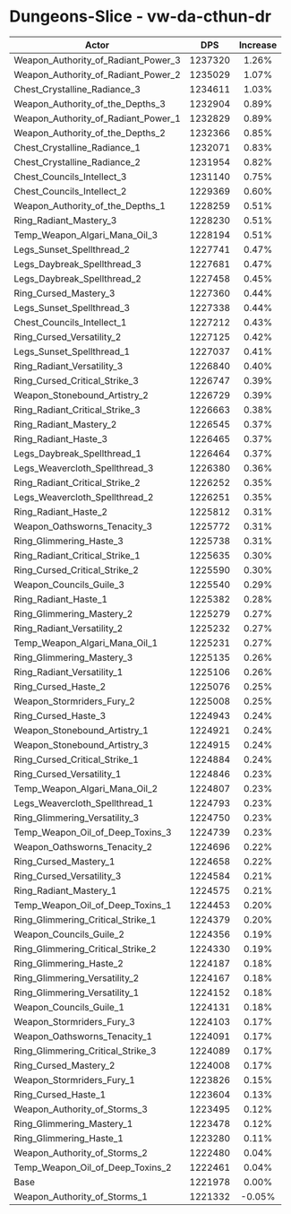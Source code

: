 # Dungeons-Slice - vw-da-cthun-dr
| Actor | DPS | Increase |
|---|:---:|:---:|
|Weapon_Authority_of_Radiant_Power_3|1237320|1.26%|
|Weapon_Authority_of_Radiant_Power_2|1235029|1.07%|
|Chest_Crystalline_Radiance_3|1234611|1.03%|
|Weapon_Authority_of_the_Depths_3|1232904|0.89%|
|Weapon_Authority_of_Radiant_Power_1|1232829|0.89%|
|Weapon_Authority_of_the_Depths_2|1232366|0.85%|
|Chest_Crystalline_Radiance_1|1232071|0.83%|
|Chest_Crystalline_Radiance_2|1231954|0.82%|
|Chest_Councils_Intellect_3|1231140|0.75%|
|Chest_Councils_Intellect_2|1229369|0.60%|
|Weapon_Authority_of_the_Depths_1|1228259|0.51%|
|Ring_Radiant_Mastery_3|1228230|0.51%|
|Temp_Weapon_Algari_Mana_Oil_3|1228194|0.51%|
|Legs_Sunset_Spellthread_2|1227741|0.47%|
|Legs_Daybreak_Spellthread_3|1227681|0.47%|
|Legs_Daybreak_Spellthread_2|1227458|0.45%|
|Ring_Cursed_Mastery_3|1227360|0.44%|
|Legs_Sunset_Spellthread_3|1227338|0.44%|
|Chest_Councils_Intellect_1|1227212|0.43%|
|Ring_Cursed_Versatility_2|1227125|0.42%|
|Legs_Sunset_Spellthread_1|1227037|0.41%|
|Ring_Radiant_Versatility_3|1226840|0.40%|
|Ring_Cursed_Critical_Strike_3|1226747|0.39%|
|Weapon_Stonebound_Artistry_2|1226729|0.39%|
|Ring_Radiant_Critical_Strike_3|1226663|0.38%|
|Ring_Radiant_Mastery_2|1226545|0.37%|
|Ring_Radiant_Haste_3|1226465|0.37%|
|Legs_Daybreak_Spellthread_1|1226464|0.37%|
|Legs_Weavercloth_Spellthread_3|1226380|0.36%|
|Ring_Radiant_Critical_Strike_2|1226252|0.35%|
|Legs_Weavercloth_Spellthread_2|1226251|0.35%|
|Ring_Radiant_Haste_2|1225812|0.31%|
|Weapon_Oathsworns_Tenacity_3|1225772|0.31%|
|Ring_Glimmering_Haste_3|1225738|0.31%|
|Ring_Radiant_Critical_Strike_1|1225635|0.30%|
|Ring_Cursed_Critical_Strike_2|1225590|0.30%|
|Weapon_Councils_Guile_3|1225540|0.29%|
|Ring_Radiant_Haste_1|1225382|0.28%|
|Ring_Glimmering_Mastery_2|1225279|0.27%|
|Ring_Radiant_Versatility_2|1225232|0.27%|
|Temp_Weapon_Algari_Mana_Oil_1|1225231|0.27%|
|Ring_Glimmering_Mastery_3|1225135|0.26%|
|Ring_Radiant_Versatility_1|1225106|0.26%|
|Ring_Cursed_Haste_2|1225076|0.25%|
|Weapon_Stormriders_Fury_2|1225008|0.25%|
|Ring_Cursed_Haste_3|1224943|0.24%|
|Weapon_Stonebound_Artistry_1|1224921|0.24%|
|Weapon_Stonebound_Artistry_3|1224915|0.24%|
|Ring_Cursed_Critical_Strike_1|1224884|0.24%|
|Ring_Cursed_Versatility_1|1224846|0.23%|
|Temp_Weapon_Algari_Mana_Oil_2|1224807|0.23%|
|Legs_Weavercloth_Spellthread_1|1224793|0.23%|
|Ring_Glimmering_Versatility_3|1224750|0.23%|
|Temp_Weapon_Oil_of_Deep_Toxins_3|1224739|0.23%|
|Weapon_Oathsworns_Tenacity_2|1224696|0.22%|
|Ring_Cursed_Mastery_1|1224658|0.22%|
|Ring_Cursed_Versatility_3|1224584|0.21%|
|Ring_Radiant_Mastery_1|1224575|0.21%|
|Temp_Weapon_Oil_of_Deep_Toxins_1|1224453|0.20%|
|Ring_Glimmering_Critical_Strike_1|1224379|0.20%|
|Weapon_Councils_Guile_2|1224356|0.19%|
|Ring_Glimmering_Critical_Strike_2|1224330|0.19%|
|Ring_Glimmering_Haste_2|1224187|0.18%|
|Ring_Glimmering_Versatility_2|1224167|0.18%|
|Ring_Glimmering_Versatility_1|1224152|0.18%|
|Weapon_Councils_Guile_1|1224131|0.18%|
|Weapon_Stormriders_Fury_3|1224103|0.17%|
|Weapon_Oathsworns_Tenacity_1|1224091|0.17%|
|Ring_Glimmering_Critical_Strike_3|1224089|0.17%|
|Ring_Cursed_Mastery_2|1224008|0.17%|
|Weapon_Stormriders_Fury_1|1223826|0.15%|
|Ring_Cursed_Haste_1|1223604|0.13%|
|Weapon_Authority_of_Storms_3|1223495|0.12%|
|Ring_Glimmering_Mastery_1|1223478|0.12%|
|Ring_Glimmering_Haste_1|1223280|0.11%|
|Weapon_Authority_of_Storms_2|1222480|0.04%|
|Temp_Weapon_Oil_of_Deep_Toxins_2|1222461|0.04%|
|Base|1221978|0.00%|
|Weapon_Authority_of_Storms_1|1221332|-0.05%|
